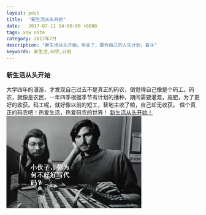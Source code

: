 ```yaml
---
layout: post
title:  "新生活从头开始"
date:   2017-07-11 14:00:00 +0800
tags: xsw note
category: 2017年7月
description: "新生活从头开始，毕业了，要为自己的人生计划，奋斗"
keywords: 新生活,码农,计划
---
```


### 新生活从头开始


   大学四年的漫游，才发现自己过去不是真正的码农，倒觉得自己像是个码工。码农，就像是农民，一年四季根据季节有计划的播种，期间需要灌溉，施肥，为了更好的收获。码工呢，就好像以前的短工，替地主收了粮，自己却无收获。
   做个真正的码农吧！热爱生活，热爱码农的世界！
  [新生活从头开始！](https://www.douban.com/people/159738069/)
 ![小伙子，你为何不好好写代码？](/images/coding.jpg) 


